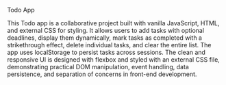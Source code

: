 Todo App

This Todo app is a collaborative project built with vanilla JavaScript, HTML, and external CSS for styling. It allows users to add tasks with optional deadlines, display them dynamically, mark tasks as completed with a strikethrough effect, delete individual tasks, and clear the entire list. The app uses localStorage to persist tasks across sessions. The clean and responsive UI is designed with flexbox and styled with an external CSS file, demonstrating practical DOM manipulation, event handling, data persistence, and separation of concerns in front-end development.
